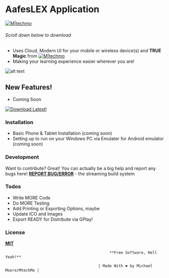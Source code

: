 # AafesLEX Application

[![M|techmo](https://i.imgur.com/pcSQDAX.png)](https://goo.gl/NKho8T)
 ###### Scroll down below to download ###### 
 
 



  - Uses Cloud, Modern UI for your mobile or wireless device(s) and **TRUE Magic** from [![M|techmo](https://i.imgur.com/IlIcF2a.png)](https://www.facebook.com/freshmoosey?ref=DEV)
  - Making your learning experience easier wherever you are!
  

![alt text](https://github.com/MtechMo/AafesLEX/blob/master/img/sm/small.png) 


## New Features!

  - Coming Soon

  
 [![Download Latest!](https://i.imgur.com/fbXRyFY.png)](https://github.com/MtechMo/AafesLEX/blob/master/app-release.apk?raw=true)

### Installation

- Basic Phone & Tablet Installation (coming soon)
- Setting up to run on your Windows PC via Emulater for Android emulator (coming soon)

### Development

Want to contribute? Great!
You can actually be a big help and report any bugs here! [**REPORT BUG/ERROR**](https://github.com/MtechMo/AafesLEX/issues) - the streaming build system

### Todos

 - Write MORE Code
 - Do MORE Testing
 - Add Printing or Exporting Options, maybe
 - Update ICO and Images
 - Export READY for Distribute via GPlay!

### License

[**MIT**](../master/LICENSE)

                                                  **Free Software, Hell Yeah!**
                                    
                                             | Made With ❤ by Michael Moore/MtechMo |
